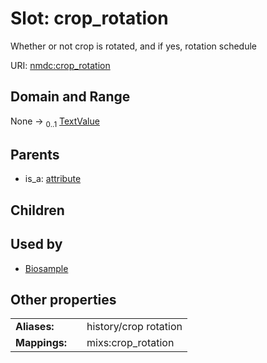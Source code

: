 
# Slot: crop_rotation


Whether or not crop is rotated, and if yes, rotation schedule

URI: [nmdc:crop_rotation](https://microbiomedata/meta/crop_rotation)


## Domain and Range

None &#8594;  <sub>0..1</sub> [TextValue](TextValue.md)

## Parents

 *  is_a: [attribute](attribute.md)

## Children


## Used by

 * [Biosample](Biosample.md)

## Other properties

|  |  |  |
| --- | --- | --- |
| **Aliases:** | | history/crop rotation |
| **Mappings:** | | mixs:crop_rotation |

